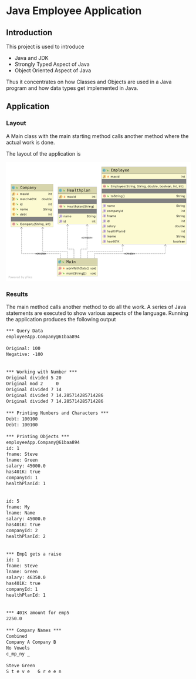 # Java Employee Application

## Introduction

This project is used to introduce

* Java and JDK
* Strongly Typed Aspect of Java
* Object Oriented Aspect of Java

Thus it concentrates on how Classes and Objects are used in a Java program and how data types get implemented in Java.

## Application

### Layout

A Main class with the main starting method calls another method where the actual work is done.

The layout of the application is

![Application Layout](application_diagram.png)

### Results

The main method calls another method to do all the work. A series of Java statements are executed to show various aspects of the language. Running the application produces the following output

```Text
*** Query Data
employeeApp.Company@61baa894

Original: 100
Negative: -100


*** Working with Number ***
Original divided 5 20
Original mod 2     0
Original divided 7 14
Original divided 7 14.285714285714286
Original divided 7 14.285714285714286

*** Printing Numbers and Characters ***
Debt: 100100
Debt: 100100

*** Printing Objects ***
employeeApp.Company@61baa894
id: 1
fname: Steve
lname: Green
salary: 45000.0
has401K: true
companyId: 1
healthPlanId: 1


id: 5
fname: My
lname: Name
salary: 45000.0
has401K: true
companyId: 2
healthPlanId: 2


*** Emp1 gets a raise
id: 1
fname: Steve
lname: Green
salary: 46350.0
has401K: true
companyId: 1
healthPlanId: 1


*** 401K amount for emp5
2250.0

*** Company Names ***
Combined
Company A Company B
No Vowels
c_mp_ny _

Steve Green
S t e v e   G r e e n
```
